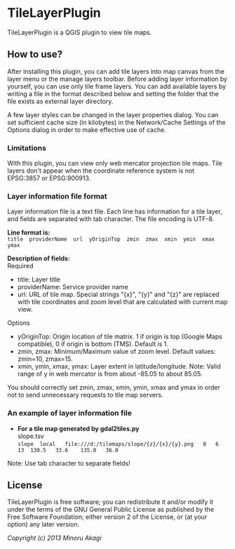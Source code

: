 # TileLayerPlugin

TileLayerPlugin is a QGIS plugin to view tile maps.

## How to use?

After installing this plugin, you can add tile layers into map canvas from the layer menu or the manage layers toolbar. Before adding layer information by yourself, you can use only tile frame layers. You can add available layers by writing a file in the format described below and setting the folder that the file exists as external layer directory.

A few layer styles can be changed in the layer properties dialog. You can set sufficient cache size (in kilobytes) in the Network/Cache Settings of the Options dialog in order to make effective use of cache.

### Limitations
With this plugin, you can view only web mercator projection tile maps. Tile layers don't appear when the coordinate reference system is not EPSG:3857 or EPSG:900913. 

### Layer information file format
Layer information file is a text file. Each line has information for a tile layer, and fields are separated with tab character. The file encoding is UTF-8.

**Line format is:**  
`title  providerName  url  yOriginTop  zmin  zmax  xmin  ymin  xmax  ymax`

**Description of fields:**  
Required
* title: Layer title
* providerName: Service provider name
* url: URL of tile map. Special strings "{x}", "{y}" and "{z}" are replaced with tile coordinates and zoom level that are calculated with current map view.

Options
* yOriginTop: Origin location of tile matrix. 1 if origin is top (Google Maps compatible), 0 if origin is bottom (TMS). Default is 1.
* zmin, zmax: Minimum/Maximum value of zoom level. Default values: zmin=10, zmax=15.
* xmin, ymin, xmax, ymax: Layer extent in latitude/longitude. Note: Valid range of y in web mercator is from about -85.05 to about 85.05.

You should correctly set zmin, zmax, xmin, ymin, xmax and ymax in order not to send unnecessary requests to tile map servers.

### An example of layer information file
* **For a tile map generated by gdal2tiles.py**  
slope.tsv  
`slope	local	file:///d:/tilemaps/slope/{z}/{x}/{y}.png	0	6	13	130.5	33.6	135.0	36.0`

Note: Use tab character to separate fields!

## License
TileLayerPlugin is free software; you can redistribute it and/or modify it under the terms of the GNU General Public License as published by the Free Software Foundation; either version 2 of the License, or (at your option) any later version.

_Copyright (c) 2013 Minoru Akagi_
